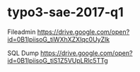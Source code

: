 # typo3-sae-2017-q1

Fileadmin
https://drive.google.com/open?id=0B1IpiisoG_tiWXhXZXlqc0UyZlk

SQL Dump
https://drive.google.com/open?id=0B1IpiisoG_tiS1Z5VUpLRlc5TTg
